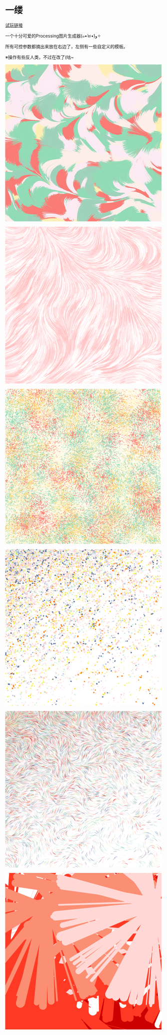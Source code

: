 # 一缕
 
[试玩链接](https://llapuras.top/Processing)

一个十分可爱的Processing图片生成器(๑•̀ㅂ•́)و✧

所有可控参数都摘出来放在右边了，左侧有一些自定义的模板。

※操作有些反人类，不过在改了(咕~

![](https://github.com/llapuras/AlfxFlow/blob/master/imgs/feather.jpg)

![](https://github.com/llapuras/AlfxFlow/blob/master/imgs/furafura.png)

![](https://github.com/llapuras/AlfxFlow/blob/master/imgs/hanabi.png)

![](https://github.com/llapuras/AlfxFlow/blob/master/imgs/snow.png)

![](https://github.com/llapuras/AlfxFlow/blob/master/imgs/flow.png)

![](https://github.com/llapuras/AlfxFlow/blob/master/imgs/vermilion.png)
